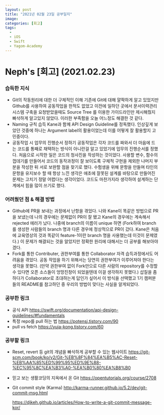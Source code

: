 ```yaml
---
layout: post
title: "2021년 02월 23일 공부일지"
image:
categories: [회고]
tags:
  - 
  - iOS
  - Swift
  - Yagom-Academy
---
```


# Neph's [회고] (2021.02.23)



### 습득한 지식

- Git의 작동원리에 대한 더 구체적인 이해
  기존에 Git에 대해 얄팍하게 알고 있었지만 Github를 사용하여 공동작업을 한적도 없었고 이전에 일하던 곳에서 문서이력관리 시스템 구축을 요청받았을때도 Source Tree 를 이용한 가이드라인만 제시해줬지 빠삭하게 알고있지 않았다. 이러한 부족함을 오늘 어느정도 해결한 것 같다.
- Naming 규칙 습득
  Kane과 함께 API Design Guideline를 정독했다. 인상깊게 보았던 것중에 하나는 Argument label의 활용이었는데 이를 어떻게 잘 활용할지 고민중이다. 
- 공동작업 시 업무의 진행순서 정하기
  공동작업은 각자 코드를 짜와서 더 마음에 드는 코드를 통째로 채택하는 방식이 아니란걸 알고 있었기에 업무의 진행순서를 정했다. 처음으로 시작한 일은 코드의 청사진을 작성하는 것이었다. 사용할 변수, 함수의 껍데기를 만들어서 코드의 동작과정이 잘 보이도록 구체적 구현을 제외한 나머지 부분을 작성한 뒤 서로 보완할 점을 찾기로 했다. 수험생을 위해 문항을 만들며 타인의 문항을 유지보수 할 때 항상 느낀 생각은 애초에 잘못된 설계를 바탕으로 만들어진 문제는 고치기 정말 어렵다는 생각이었다. 코드도 마찬가지라 생각하여 설계하는 단계에서 힘을 많이 쓰기로 했다. 



### 어려웠던 점 & 해결 방법

- Github에 PR을 보내는 과정에서 난항을 겪었다. 나와 Kane이 똑같은 방법으로 PR을 보냈는데 나의 경우에는 문제없이 PR이 잘 됐고 Kane의 경우에는 계속해서 rejected 에러가 났다. 나중에 branch의 이름이 unique 하면 (Fork하여 branch를 생성한 사람들의 branch 명과 다른 경우에 정상적으로 PR이 갔다. Kane은 처음에 교육영상의 것과 똑같이 feature-1이란 branch 명을 사용했는데 이것이 문제였다.) 이 문제가 해결되는 것을 알았지만 정확한 원리에 대해서는 더 공부를 해보아야겠다.
- Fork를 통한 Contributer,  권한부여를 통한 Collaborator 자격 습득과정에서도 어려움을 겪었다. 공동 작업을 하기 위해서는 당연히 권한부여가 이루어져야 한다는 생각을 못했다. (만약 권한부여 없이 Fork만으로 다른 사람의 repository를 수정할 수 있다면 오픈 소스들이 엉망진창이 되었을텐데 이걸 생각하지 못했다.) 삽질을 좀 하다가 Collaborator로 초대하는게 답인가 싶어서 이 방식을 선택했고 1기 캠퍼분들의 README를 참고하던 중 우리의 방법이 맞다는 사실을 알게되었다.

### 공부한 링크

- 공식 API https://swift.org/documentation/api-design-guidelines/#fundamentals
- 특정 repo를 pull 하는 법 https://potensj.tistory.com/90
- pull vs fetch https://yuja-kong.tistory.com/60

### 공부할 링크

- Reset, revert 등 git의 개념을 빠삭하게 공부할 수 있는 웹사이트 https://git-scm.com/book/ko/v2/Git-%EB%8F%84%EA%B5%AC-Reset-%EB%AA%85%ED%99%95%ED%9E%88-%EC%95%8C%EA%B3%A0-%EA%B0%80%EA%B8%B0

- 믿고 보는 생활코딩의 지옥에서 온 Git https://opentutorials.org/course/2708

- Git commit style (Karma) http://karma-runner.github.io/5.2/dev/git-commit-msg.html 

   https://djkeh.github.io/articles/How-to-write-a-git-commit-message-kor/
